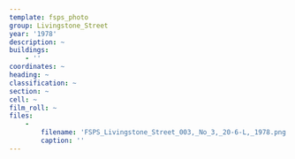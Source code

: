 ```yaml
---
template: fsps_photo
group: Livingstone_Street
year: '1978'
description: ~
buildings:
    - ''
coordinates: ~
heading: ~
classification: ~
section: ~
cell: ~
film_roll: ~
files:
    -
        filename: 'FSPS_Livingstone_Street_003,_No_3,_20-6-L,_1978.png'
        caption: ''
---
```


